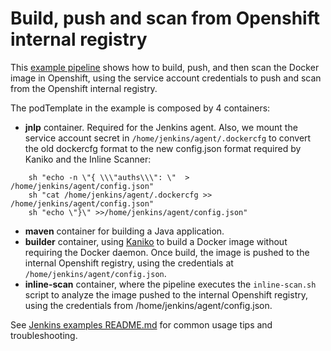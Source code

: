 # Build, push and scan from Openshift internal registry

This [example pipeline](Jenkinsfile) shows how to build, push, and then scan the Docker image in Openshift, using the service account credentials to push and scan from the Openshift internal registry.

The podTemplate in the example is composed by 4 containers:
 * **jnlp** container. Required for the Jenkins agent. Also, we mount the service account secret in `/home/jenkins/agent/.dockercfg` to convert the old dockercfg format to the new config.json format required by Kaniko and the Inline Scanner:

```
    sh "echo -n \"{ \\\"auths\\\": \"  > /home/jenkins/agent/config.json"
    sh "cat /home/jenkins/agent/.dockercfg >> /home/jenkins/agent/config.json"
    sh "echo \"}\" >>/home/jenkins/agent/config.json"
```

 * **maven** container for building a Java application.
 * **builder** container, using [Kaniko](https://github.com/GoogleContainerTools/kaniko) to build a Docker image without requiring the Docker daemon. Once build, the image is pushed to the internal Openshift registry, using the credentials at `/home/jenkins/agent/config.json`.
 * **inline-scan** container, where the pipeline executes the `inline-scan.sh` script to analyze the image pushed to the internal Openshift registry, using the credentials from /home/jenkins/agent/config.json.

See [Jenkins examples README.md](../README.md) for common usage tips and troubleshooting.